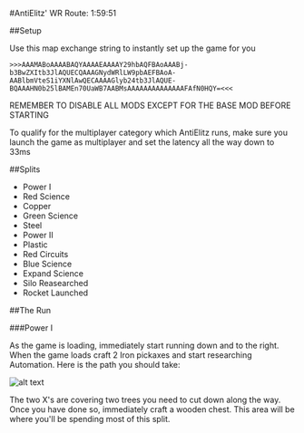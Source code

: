 
#AntiElitz' WR Route: 1:59:51

##Setup

Use this map exchange string to instantly set up the game for you

`>>>AAAMABoAAAABAQYAAAAEAAAAY29hbAQFBAoAAABj­b3BwZXItb3JlAQUECQAAAGNydWRlLW9pbAEFBAoA­AABlbmVteS1iYXNlAwQECAAAAGlyb24tb3JlAQUE­BQAAAHN0b25lBAMEn70UaWB7AABMsAAAAAAAAAAA­AAAFAfN0HQY=<<<`

REMEMBER TO DISABLE ALL MODS EXCEPT FOR THE BASE MOD BEFORE STARTING

To qualify for the multiplayer category which AntiElitz runs, make sure you launch the game as multiplayer and set the latency all the way down to 33ms

##Splits

- Power I
- Red Science
- Copper
- Green Science
- Steel
- Power II
- Plastic
- Red Circuits
- Blue Science
- Expand Science
- Silo Reasearched
- Rocket Launched
 
##The Run

###Power I

  As the game is loading, immediately start running down and to the right. When the game loads craft 2 Iron pickaxes and start researching Automation. Here is the path you should take:
  
  ![alt text](http://i.imgur.com/mPqaWKw.jpg)
  
  The two X's are covering two trees you need to cut down along the way. Once you have done so, immediately craft a wooden chest. This area will be where you'll be spending most of this split.
